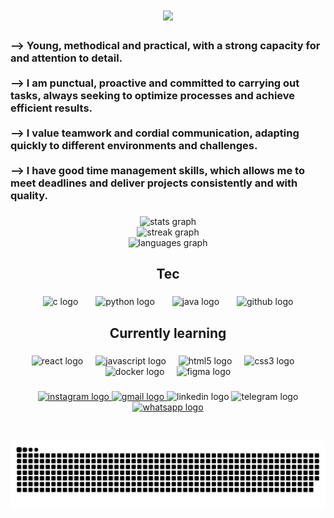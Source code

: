 <h1 align="center">
    <img src="https://readme-typing-svg.herokuapp.com/?font=Righteous&size=35&center=true&vCenter=true&width=500&height=70&duration=4000&lines=Hi+!+💻;+I'm+Kaleb+Macedo!;" />
</h1>

###

<h3 align="left">--> Young, methodical and practical, with a strong capacity for and attention to detail. <br><br>--> I am punctual, proactive and committed to carrying out tasks, always seeking to optimize processes and achieve efficient results.<br><br>--> I value teamwork and cordial communication, adapting quickly to different environments and challenges. <br><br>--> I have good time management skills, which allows me to meet deadlines and deliver projects consistently and with quality.</h3>

###

<div align="center">
  <img src="https://github-readme-stats.vercel.app/api?username=kalebmacedo&hide_title=false&hide_rank=false&show_icons=true&include_all_commits=true&count_private=true&disable_animations=false&theme=radical&locale=en&hide_border=false&custom_title=Kaleb%20de%20Souza%20Macedo's%20GitHub" height="162" alt="stats graph" /> <br>
  <img src="https://streak-stats.demolab.com?user=kalebmacedo&locale=en&mode=daily&theme=radical&hide_border=false&border_radius=6" height="154" alt="streak graph" /> <br>
  <img src="https://github-readme-stats.vercel.app/api/top-langs?username=kalebmacedo&locale=en&hide_title=false&layout=compact&card_width=320&langs_count=10&theme=radical&hide_border=false&custom_title=Technology" height="140" alt="languages graph"  />
</div>

###

<h2 align="center">Tec</h2>

###

<div align="center">
  <img src="https://cdn.jsdelivr.net/gh/devicons/devicon/icons/c/c-plain.svg" height="31" alt="c logo"  />
  <img width="20" />
  <img src="https://cdn.jsdelivr.net/gh/devicons/devicon/icons/python/python-plain.svg" height="31" alt="python logo"  />
  <img width="20" />
  <img src="https://cdn.jsdelivr.net/gh/devicons/devicon/icons/java/java-original.svg" height="31" alt="java logo"  />
  <img width="20" />
  <img src="https://skillicons.dev/icons?i=github" height="31" alt="github logo"  />
</div>

###

<h2 align="center">Currently learning</h2>

###

<div align="center">
  <img src="https://cdn.jsdelivr.net/gh/devicons/devicon/icons/react/react-original.svg" height="40" alt="react logo"  />
  <img width="12" />
  <img src="https://cdn.simpleicons.org/javascript/F7DF1E" height="40" alt="javascript logo"  />
  <img width="12" />
  <img src="https://cdn.simpleicons.org/html5/E34F26" height="40" alt="html5 logo"  />
  <img width="12" />
  <img src="https://cdn.simpleicons.org/css3/1572B6" height="40" alt="css3 logo"  />
  <img width="12" />
  <img src="https://cdn.simpleicons.org/docker/2496ED" height="40" alt="docker logo"  />
  <img width="12" />
  <img src="https://cdn.jsdelivr.net/gh/devicons/devicon/icons/figma/figma-original.svg" height="40" alt="figma logo"  />
</div>

###

<div align="center">
  <a href="https://www.instagram.com/macedosz._/" target="_blank">
    <img src="https://img.shields.io/static/v1?message=Instagram&logo=instagram&label=&color=E4405F&logoColor=white&labelColor=&style=for-the-badge" height="35" alt="instagram logo"  />
  </a>
  <a href="https://mail.google.com/mail/u/2/#inbox" target="_blank">
    <img src="https://img.shields.io/static/v1?message=Gmail&logo=gmail&label=&color=D14836&logoColor=white&labelColor=&style=for-the-badge" height="35" alt="gmail logo"  />
  </a>
  <img src="https://img.shields.io/static/v1?message=LinkedIn&logo=linkedin&label=&color=0077B5&logoColor=white&labelColor=&style=for-the-badge" height="35" alt="linkedin logo"  />
  <img src="https://img.shields.io/static/v1?message=Telegram&logo=telegram&label=&color=2CA5E0&logoColor=white&labelColor=&style=for-the-badge" height="35" alt="telegram logo"  />
  <a href="(61) 99901-4888" target="_blank">
    <img src="https://img.shields.io/static/v1?message=Whatsapp&logo=whatsapp&label=&color=25D366&logoColor=white&labelColor=&style=for-the-badge" height="35" alt="whatsapp logo"  />
  </a>
</div>

###

<div align="center">
  <h2></h2>
  <br>
   <img alt="snake eating my contributions" src="https://raw.githubusercontent.com/artrsousa1/artrsousa1/output/github-contribution-grid-snake-dark.svg" />
  <br/><br/><br/>
</div>

###
